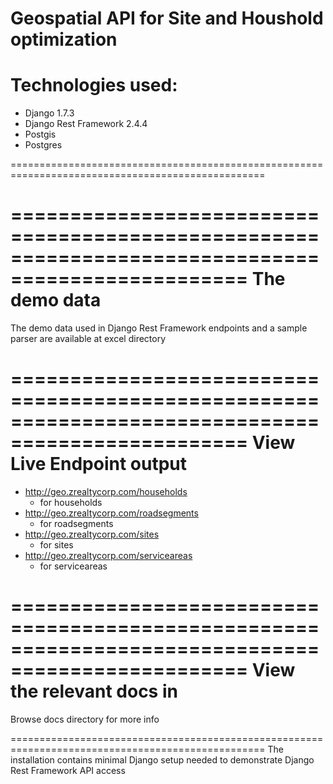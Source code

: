 Geospatial API for Site and Houshold optimization
==================================================================================================

Technologies used:
==================================================================================================
   * Django 1.7.3
   * Django Rest Framework 2.4.4
   * Postgis 
   * Postgres

==================================================================================================


==================================================================================================
The demo data 
==================================================================================================
The demo data used in Django Rest Framework endpoints and a sample parser 
are available at excel directory




==================================================================================================
View Live Endpoint output
==================================================================================================
   * http://geo.zrealtycorp.com/households  
      - for households
   * http://geo.zrealtycorp.com/roadsegments
      - for roadsegments
   * http://geo.zrealtycorp.com/sites
      - for sites
   * http://geo.zrealtycorp.com/serviceareas
      - for serviceareas

==================================================================================================
View the relevant docs in
==================================================================================================
  Browse docs directory for more info

==================================================================================================
The installation contains minimal Django setup
needed to demonstrate Django Rest Framework API
access

